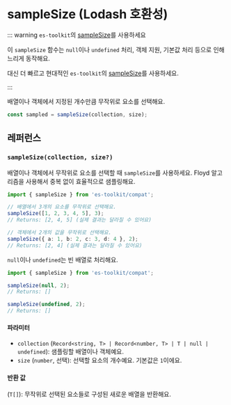 # sampleSize (Lodash 호환성)

::: warning `es-toolkit`의 [sampleSize](../../array/sampleSize.md)를 사용하세요

이 `sampleSize` 함수는 `null`이나 `undefined` 처리, 객체 지원, 기본값 처리 등으로 인해 느리게 동작해요.

대신 더 빠르고 현대적인 `es-toolkit`의 [sampleSize](../../array/sampleSize.md)를 사용하세요.

:::

배열이나 객체에서 지정된 개수만큼 무작위로 요소를 선택해요.

```typescript
const sampled = sampleSize(collection, size);
```

## 레퍼런스

### `sampleSize(collection, size?)`

배열이나 객체에서 무작위로 요소를 선택할 때 `sampleSize`를 사용하세요. Floyd 알고리즘을 사용해서 중복 없이 효율적으로 샘플링해요.

```typescript
import { sampleSize } from 'es-toolkit/compat';

// 배열에서 3개의 요소를 무작위로 선택해요.
sampleSize([1, 2, 3, 4, 5], 3);
// Returns: [2, 4, 5] (실제 결과는 달라질 수 있어요)

// 객체에서 2개의 값을 무작위로 선택해요.
sampleSize({ a: 1, b: 2, c: 3, d: 4 }, 2);
// Returns: [2, 4] (실제 결과는 달라질 수 있어요)
```

`null`이나 `undefined`는 빈 배열로 처리해요.

```typescript
import { sampleSize } from 'es-toolkit/compat';

sampleSize(null, 2);
// Returns: []

sampleSize(undefined, 2);
// Returns: []
```

#### 파라미터

- `collection` (`Record<string, T> | Record<number, T> | T | null | undefined`): 샘플링할 배열이나 객체예요.
- `size` (`number`, 선택): 선택할 요소의 개수예요. 기본값은 `1`이에요.

#### 반환 값

(`T[]`): 무작위로 선택된 요소들로 구성된 새로운 배열을 반환해요.
